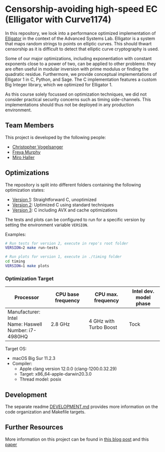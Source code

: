 # Censorship-avoiding high-speed EC (Elligator with Curve1174)
In this repository, we look into a performance optimized implementation of [Elligator](https://elligator.cr.yp.to/) in the context of the Advanced Systems Lab. Elligator is a system that maps random strings to points on elliptic curves. This should thwart censorship as it is difficult to detect that elliptic curve cryptography is used.

Some of our major optimizations, including exponentiation with constant exponents close to a power of two, can be applied to other problems: they are often useful in modular inversion with prime modulus or finding the quadratic residue. Furthermore, we provide conceptual implementations of Elligator 1 in C, Python, and Sage. The C implementation features a custom Big Integer library, which we optimized for Elligator 1.

As this course solely focussed on optimization techniques, we did not consider practical security concerns such as timing side-channels. This implementations should thus not be deployed in any production environment.

## Team Members
This project is developed by the following people:
- [Christopher Vogelsanger](https://github.com/ChristopherVogelsanger)
- [Freya Murphy](https://github.com/freyamurphy)
- [Miro Haller](https://www.mirohaller.com)

## Optimizations

The repository is split into different folders containing the following optimization states:
- [Version 1](./code_unoptimized): Straightforward C, unoptimized
- [Version 2](./code_optimized/standard_optimizations): Uptimized C using standard techniques
- [Version 3](./code_optimized/advanced_optimizations): C including AVX and cache optimizations

The tests and plots can be configured to run for a specific version by setting the environment variable `VERSION`.

Examples:
```bash
# Run tests for version 2, execute in repo's root folder
VERSION=2 make run-tests

# Run plots for version 1, execute in ./timing folder
cd timing
VERSION=1 make plots
```

### Optimization Target

| Processor   | CPU base frequency | CPU max. frequency | Intel dev. model phase |
|-------------|--------------------|--------------------|------------------------|
| Manufacturer: Intel<br>Name: Haswell<br>Number: i7-4980HQ | 2.8 GHz | 4 GHz with Turbo Boost | Tock |

Target OS:
- macOS Big Sur 11.2.3
- Compiler:
    - Apple clang version 12.0.0 (clang-1200.0.32.29)
    - Target: x86_64-apple-darwin20.3.0
    - Thread model: posix

## Development

The separate readme [DEVELOPMENT.md](./DEVELOPMENT.md) provides more information on the code organization and Makefile targets.

## Further Resources

More information on this project can be found in [this blog post](https://www.mirohaller.com/posts/2021/07/Elligator-1/) and this [paper](https://www.mirohaller.com/files/ASL_Elligator_1_Optimization.pdf)
